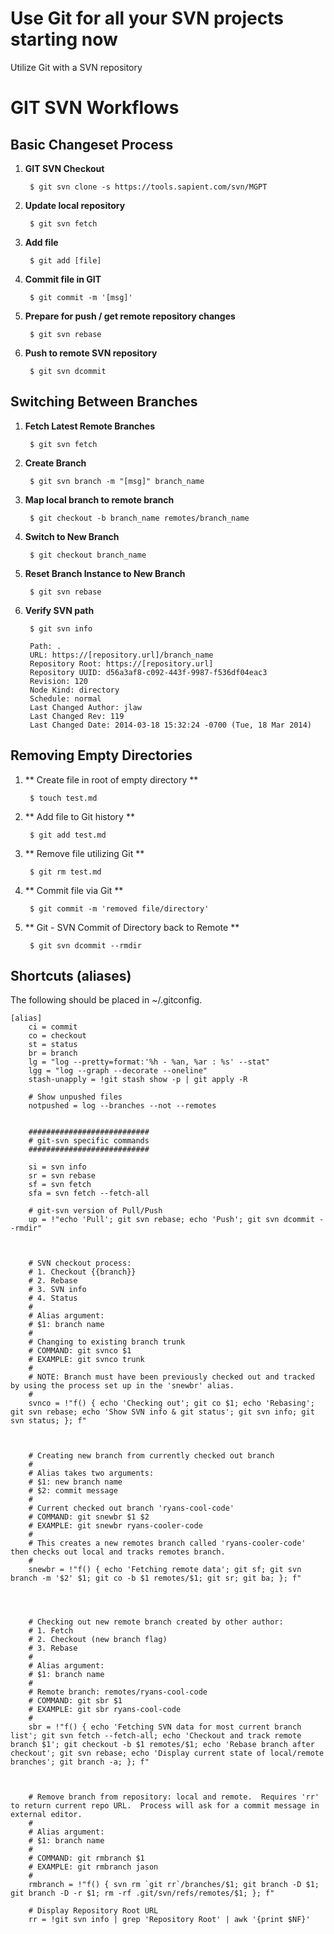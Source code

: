 Use Git for all your SVN projects starting now
=======


Utilize Git with a SVN repository

# GIT SVN Workflows #

## Basic Changeset Process ##

1. **GIT SVN Checkout**

	    $ git svn clone -s https://tools.sapient.com/svn/MGPT

2. **Update local repository**

	    $ git svn fetch

3. **Add file**

	    $ git add [file]

4. **Commit file in GIT**

	    $ git commit -m '[msg]'

5. **Prepare for push / get remote repository changes**

	    $ git svn rebase

6. **Push to remote SVN repository**

	    $ git svn dcommit


## Switching Between Branches ##

1. **Fetch Latest Remote Branches**
	
	    $ git svn fetch

2. **Create Branch**

	    $ git svn branch -m "[msg]" branch_name

3. **Map local branch to remote branch**

	    $ git checkout -b branch_name remotes/branch_name

4. **Switch to New Branch**

	    $ git checkout branch_name

5. **Reset Branch Instance to New Branch**

	    $ git svn rebase

6. **Verify SVN path**

	    $ git svn info

        Path: .  
        URL: https://[repository.url]/branch_name  
        Repository Root: https://[repository.url]  
        Repository UUID: d56a3af8-c092-443f-9987-f536df04eac3  
        Revision: 120
        Node Kind: directory
        Schedule: normal
        Last Changed Author: jlaw
        Last Changed Rev: 119
        Last Changed Date: 2014-03-18 15:32:24 -0700 (Tue, 18 Mar 2014)

## Removing Empty Directories ##

1. ** Create file in root of empty directory **

        $ touch test.md

2. ** Add file to Git history **

        $ git add test.md

3. ** Remove file utilizing Git **

        $ git rm test.md

4. ** Commit file via Git **

        $ git commit -m 'removed file/directory'

5. ** Git - SVN Commit of Directory back to Remote **

        $ git svn dcommit --rmdir


## Shortcuts (aliases) ##

The following should be placed in ~/.gitconfig.

    [alias]
        ci = commit
        co = checkout
        st = status
        br = branch
        lg = "log --pretty=format:'%h - %an, %ar : %s' --stat"
        lgg = "log --graph --decorate --oneline"
        stash-unapply = !git stash show -p | git apply -R
        
        # Show unpushed files
        notpushed = log --branches --not --remotes
        
        
        ###########################
        # git-svn specific commands
        ###########################
        
        si = svn info
        sr = svn rebase
        sf = svn fetch
        sfa = svn fetch --fetch-all
        
        # git-svn version of Pull/Push
        up = !"echo 'Pull'; git svn rebase; echo 'Push'; git svn dcommit --rmdir"
        


        # SVN checkout process: 
        # 1. Checkout {{branch}}
        # 2. Rebase
        # 3. SVN info
        # 4. Status
        #
        # Alias argument:
        # $1: branch name
        #
        # Changing to existing branch trunk
        # COMMAND: git svnco $1
        # EXAMPLE: git svnco trunk
        #
        # NOTE: Branch must have been previously checked out and tracked by using the process set up in the 'snewbr' alias.
        #
        svnco = !"f() { echo 'Checking out'; git co $1; echo 'Rebasing'; git svn rebase; echo 'Show SVN info & git status'; git svn info; git svn status; }; f"
        


        # Creating new branch from currently checked out branch
        #
        # Alias takes two arguments:
        # $1: new branch name
        # $2: commit message
        #
        # Current checked out branch 'ryans-cool-code'
        # COMMAND: git snewbr $1 $2
        # EXAMPLE: git snewbr ryans-cooler-code
        #
        # This creates a new remotes branch called 'ryans-cooler-code' then checks out local and tracks remotes branch.
        #
        snewbr = !"f() { echo 'Fetching remote data'; git sf; git svn branch -m '$2' $1; git co -b $1 remotes/$1; git sr; git ba; }; f"
        



        # Checking out new remote branch created by other author:
        # 1. Fetch
        # 2. Checkout (new branch flag)
        # 3. Rebase
        #
        # Alias argument:
        # $1: branch name
        #
        # Remote branch: remotes/ryans-cool-code
        # COMMAND: git sbr $1
        # EXAMPLE: git sbr ryans-cool-code
        #
        sbr = !"f() { echo 'Fetching SVN data for most current branch list'; git svn fetch --fetch-all; echo 'Checkout and track remote branch $1'; git checkout -b $1 remotes/$1; echo 'Rebase branch after checkout'; git svn rebase; echo 'Display current state of local/remote branches'; git branch -a; }; f"
        


        # Remove branch from repository: local and remote.  Requires 'rr' to return current repo URL.  Process will ask for a commit message in external editor.
        #
        # Alias argument:
        # $1: branch name
        #
        # COMMAND: git rmbranch $1
        # EXAMPLE: git rmbranch jason
        #
        rmbranch = !"f() { svn rm `git rr`/branches/$1; git branch -D $1; git branch -D -r $1; rm -rf .git/svn/refs/remotes/$1; }; f"
        
        # Display Repository Root URL
        rr = !git svn info | grep 'Repository Root' | awk '{print $NF}'



